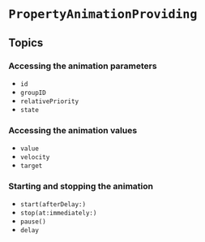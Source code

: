 # ``PropertyAnimationProviding``

## Topics

### Accessing the animation parameters

- ``id``
- ``groupID``
- ``relativePriority``
- ``state``

### Accessing the animation values

- ``value``
- ``velocity``
- ``target``

### Starting and stopping the animation

- ``start(afterDelay:)``
- ``stop(at:immediately:)``
- ``pause()``
- ``delay``
